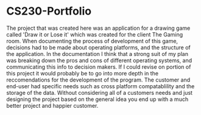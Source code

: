 # CS230-Portfolio
The project that was created here was an application for a drawing game called 'Draw it or Lose it' which was created for the client The Gaming room. 
When documenting the process of development of this game, decisions had to be made about operating platforms, and the structure of the application.
In the documentation I think that a strong suit of my plan was breaking down the pros and cons of different operating systems, and communicating this info to decision makers.
If I could revise on portion of this project it would probably be to go into more depth in the reccomendations for the development of the program.
The customer and end-user had specific needs such as cross platform compatablility and the storage of the data. Without considering all of a customers needs and just designing the project based on the general idea you end up with a much better project and happier customer.
